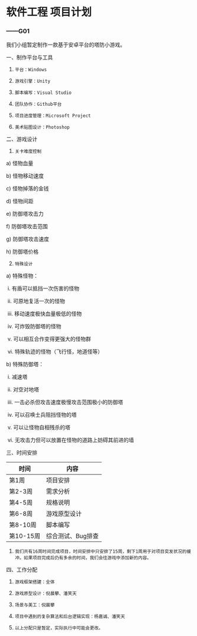 #  软件工程 项目计划

### ——G01

我们小组暂定制作一款基于安卓平台的塔防小游戏。

 

一、制作平台与工具

1.     平台：Windows

2.     游戏引擎：Unity

3.     脚本编写：Visual Studio

4.     团队协作：Github平台

5.     项目进度管理：Microsoft Project

6.     美术贴图设计：Photoshop

二、游戏设计

1.     关卡难度控制

a)      怪物血量

b)      怪物移动速度

c)       怪物掉落的金钱

d)      怪物间距

e)      防御塔攻击力

f)        防御塔攻击范围

g)      防御塔攻击速度

h)      防御塔价格

2.     特殊设计

a)      特殊怪物：

​                                           i.           有盾可以抵挡一次伤害的怪物

​                                          ii.           可原地复活一次的怪物

​                                         iii.           移动速度极快血量极低的怪物

​                                         iv.           可炸毁防御塔的怪物

​                                          v.           可以相互合作变得更强大的怪物群

​                                         vi.           特殊轨迹的怪物（飞行怪，地道怪等）

b)      特殊防御塔：

​                                           i.           减速塔

​                                          ii.           对空对地塔

​                                         iii.           一击必杀但攻击速度极慢攻击范围极小的防御塔

​                                         iv.           可以召唤士兵阻挡怪物的塔

​                                          v.           可以让怪物自相残杀的塔

​                                         vi.           无攻击力但可以放置在怪物的道路上妨碍其前进的墙

三、时间安排

| 时间      | 内容         |
| ------- | ---------- |
| 第1周     | 项目安排       |
| 第2-3周   | 需求分析       |
| 第4-5周   | 规格说明       |
| 第6-8周   | 游戏原型设计     |
| 第8-10周  | 脚本编写       |
| 第10-15周 | 综合测试、Bug排查 |

 

1.     我们共有16周时间完成项目，时间安排中只安排了15周，剩下1周用于对项目突发状况的缓冲。如果项目完成后仍有多余的时间，我们会往游戏中添加新的内容。



四、工作分配

1.     游戏框架搭建：全体

2.     游戏原型设计：倪晨攀、潘笑天

3.     场景与美工：倪晨攀

4.     项目中遇到的复杂算法和后台逻辑实现：杨嘉诚、潘笑天

5.     以上分配只是暂定，实际执行中可能会更改。

